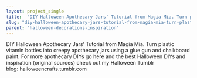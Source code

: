 ```yaml
---
layout: project_single
title:  "DIY Halloween Apothecary Jars’ Tutorial from Magia Mia. Turn plastic vitamin bottles into creepy apothecary jars using a glue gun and chalkboard paint. For more apothecary DIYs go here and the best Halloween DIYs and inspiration (original sources)"
slug: "diy-halloween-apothecary-jars-tutorial-from-magia-mia-turn-plastic-vitamin-bottles-into-creepy-apothecary"
parent: "halloween-decorations-inspiration"
---
```

DIY Halloween Apothecary Jars’ Tutorial from Magia Mia. Turn plastic vitamin bottles into creepy apothecary jars using a glue gun and chalkboard paint. For more apothecary DIYs go here and the best Halloween DIYs and inspiration (original sources) check out my Halloween Tumblr blog: halloweencrafts.tumblr.com